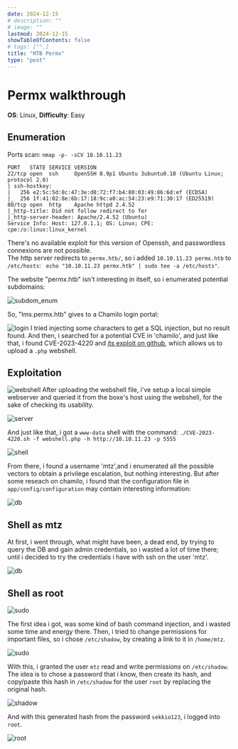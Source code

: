 ```yaml
---
date: 2024-12-15
# description: ""
# image: ""
lastmod: 2024-12-15
showTableOfContents: false
# tags: ["",]
title: "HTB Permx"
type: "post"
---
```



# Permx walkthrough
**OS**: Linux, **Difficulty**: Easy


## Enumeration


Ports scan: ```nmap -p- -sCV 10.10.11.23```
```
PORT   STATE SERVICE VERSION
22/tcp open  ssh     OpenSSH 8.9p1 Ubuntu 3ubuntu0.10 (Ubuntu Linux; protocol 2.0)
| ssh-hostkey: 
|   256 e2:5c:5d:8c:47:3e:d8:72:f7:b4:80:03:49:86:6d:ef (ECDSA)
|_  256 1f:41:02:8e:6b:17:18:9c:a0:ac:54:23:e9:71:30:17 (ED25519)
80/tcp open  http    Apache httpd 2.4.52
|_http-title: Did not follow redirect to fer
|_http-server-header: Apache/2.4.52 (Ubuntu)
Service Info: Host: 127.0.1.1; OS: Linux; CPE: cpe:/o:linux:linux_kernel
```


There's no available exploit for this version of Openssh, and passwordless connexions are not possible.\
The http server redirects to `permx.htb/`, so i added `10.10.11.23 permx.htb` to `/etc/hosts`: ``` echo "10.10.11.23 permx.htb" | sudo tee -a /etc/hosts"```.

The website "permx.htb" isn't interesting in itself, so i enumerated potential subdomains:

![subdom_enum](images/permx-walk/Screenshot-2024-10-04-231033.png)



So, "lms.permx.htb" gives to a Chamilo login portal:

![login](images/permx-walk/Screenshot-2024-10-04-231601.png)
I tried injecting some characters to get a SQL injection, but no result found. And then, i searched for a potential CVE in 'chamilo', and just like that, i found CVE-2023-4220 and [its exploit on github](https://github.com/Ziad-Sakr/Chamilo-CVE-2023-4220-Exploit), which allows us to upload a `.php` webshell.





## Exploitation

![webshell](/images/permx-walk/Screenshot-2024-10-04-235544.png)
After uploading the webshell file, i've setup a local simple webserver and queried it from the boxe's host using the webshell, for the sake of checking its usability.

![server](/images/permx-walk/Screenshot-2024-10-05-001412.png)

And just like that, i got a `www-data` shell with the command: `./CVE-2023-4220.sh -f webshell.php -h http://10.10.11.23 -p 5555` 

![shell](/images/permx-walk/Screenshot-2024-10-05-021703.png)


From there, i found a username 'mtz',and i enumerated all the possible vectors to obtain a privilege escalation, but nothing interesting. But after some reseach on chamilo, i found that the configuration file in `app/config/configuration` may contain interesting information:

![db](/images/permx-walk/Screenshot-2024-10-05-142548.png)






## Shell as mtz

At first, i went through, what might have been, a dead end, by trying to query the DB and gain admin credentials, so i wasted a lot of time there; until i decided to try the credentials i have with ssh on the user 'mtz'.

![db](/images/permx-walk/Screenshot-2024-10-05-193120.png)






## Shell as root

![sudo](/images/permx-walk/Screenshot-2024-10-05-193250.png)

The first idea i got, was some kind of bash command injection, and i wasted some time and energy there. Then, i tried to change permissions for important files, so i chose `/etc/shadow`, by creating a link to it in `/home/mtz`.

![sudo](/images/permx-walk/Screenshot-2024-10-06-023812.png)

With this, i granted the user `mtz` read and write permissions on `/etc/shadow`. The idea is to chose a password that i know, then create its hash, and copy/paste this hash in `/etc/shadow` for the user `root` by replacing the original hash.

![shadow](/images/permx-walk/Screenshot-2024-10-06-032807.png)

And with this generated hash from the password `sekkio123`, i logged into `root`.

![root](/images/permx-walk/Screenshot-2024-10-06-140309.png)

